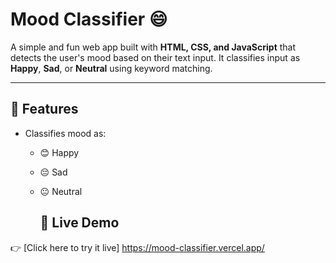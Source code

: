 # Mood Classifier 😄

A simple and fun web app built with **HTML, CSS, and JavaScript** that detects the user's mood based on their text input. It classifies input as **Happy**, **Sad**, or **Neutral** using keyword matching.

---

## 🧠 Features
- Classifies mood as:
  - 😊 Happy
  - 😔 Sad
  - 😐 Neutral


    ## 🚀 Live Demo
👉 [Click here to try it live] https://mood-classifier.vercel.app/

